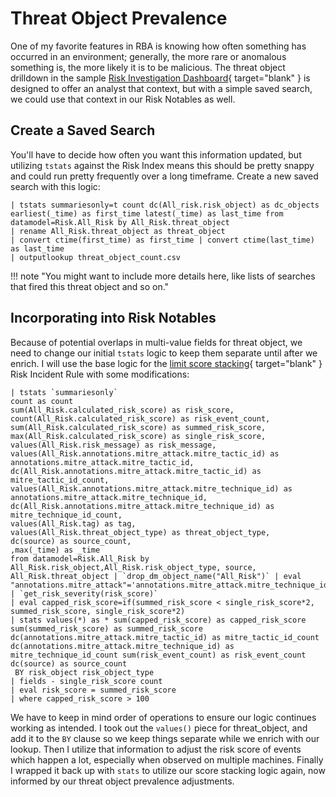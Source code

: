# Threat Object Prevalence

One of my favorite features in RBA is knowing how often something has occurred in an environment; generally, the more rare or anomalous something is, the more likely it is to be malicious. The threat object drilldown in the sample [Risk Investigation Dashboard](https://splunk.github.io/rba/dashboards/risk_investigation/){ target="blank" } is designed to offer an analyst that context, but with a simple saved search, we could use that context in our Risk Notables as well.

## Create a Saved Search

You'll have to decide how often you want this information updated, but utilizing `tstats` against the Risk Index means this should be pretty snappy and could run pretty frequently over a long timeframe. Create a new saved search with this logic:

```shell linenums="1"
| tstats summariesonly=t count dc(All_risk.risk_object) as dc_objects earliest(_time) as first_time latest(_time) as last_time from datamodel=Risk.All_Risk by All_Risk.threat_object
| rename All_Risk.threat_object as threat_object
| convert ctime(first_time) as first_time | convert ctime(last_time) as last_time
| outputlookup threat_object_count.csv
```

!!! note "You might want to include more details here, like lists of searches that fired this threat object and so on."

## Incorporating into Risk Notables

Because of potential overlaps in multi-value fields for threat object, we need to change our initial `tstats` logic to keep them separate until after we enrich. I will use the base logic for the [limit score stacking](https://github.com/splunk/rba/blob/main/docs/searches/limit_score_stacking.md){ target="blank" } Risk Incident Rule with some modifications:

```shell linenums="1"
| tstats `summariesonly`
count as count
sum(All_Risk.calculated_risk_score) as risk_score,
count(All_Risk.calculated_risk_score) as risk_event_count,
sum(All_Risk.calculated_risk_score) as summed_risk_score,
max(All_Risk.calculated_risk_score) as single_risk_score,
values(All_Risk.risk_message) as risk_message,
values(All_Risk.annotations.mitre_attack.mitre_tactic_id) as annotations.mitre_attack.mitre_tactic_id,
dc(All_Risk.annotations.mitre_attack.mitre_tactic_id) as mitre_tactic_id_count,
values(All_Risk.annotations.mitre_attack.mitre_technique_id) as annotations.mitre_attack.mitre_technique_id,
dc(All_Risk.annotations.mitre_attack.mitre_technique_id) as mitre_technique_id_count,
values(All_Risk.tag) as tag,
values(All_Risk.threat_object_type) as threat_object_type,
dc(source) as source_count,
,max(_time) as _time
from datamodel=Risk.All_Risk by All_Risk.risk_object,All_Risk.risk_object_type, source, All_Risk.threat_object | `drop_dm_object_name("All_Risk")` | eval "annotations.mitre_attack"='annotations.mitre_attack.mitre_technique_id' | `get_risk_severity(risk_score)`
| eval capped_risk_score=if(summed_risk_score < single_risk_score*2, summed_risk_score, single_risk_score*2)
| stats values(*) as * sum(capped_risk_score) as capped_risk_score sum(summed_risk_score) as summed_risk_score dc(annotations.mitre_attack.mitre_tactic_id) as mitre_tactic_id_count dc(annotations.mitre_attack.mitre_technique_id) as mitre_technique_id_count sum(risk_event_count) as risk_event_count dc(source) as source_count
 BY risk_object risk_object_type
| fields - single_risk_score count
| eval risk_score = summed_risk_score
| where capped_risk_score > 100
```

We have to keep in mind order of operations to ensure our logic continues working as intended. I took out the `values()` piece for threat_object, and add it to the `BY` clause so we keep things separate while we enrich with our lookup. Then I utilize that information to adjust the risk score of events which happen a lot, especially when observed on multiple machines. Finally I wrapped it back up with `stats` to utilize our score stacking logic again, now informed by our threat object prevalence adjustments.

<!-- TODO:
potentially an image here to show the adjusted scores after threat object changed them? -->

